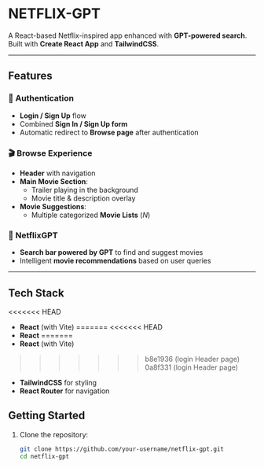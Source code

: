 # NETFLIX-GPT

A React-based Netflix-inspired app enhanced with **GPT-powered search**.  
Built with **Create React App** and **TailwindCSS**.

---

## Features

### 🔐 Authentication
- **Login / Sign Up** flow
- Combined **Sign In / Sign Up form**
- Automatic redirect to **Browse page** after authentication

### 🎬 Browse Experience
- **Header** with navigation
- **Main Movie Section**:
  - Trailer playing in the background
  - Movie title & description overlay
- **Movie Suggestions**:
  - Multiple categorized **Movie Lists** (*N*)

### 🤖 NetflixGPT
- **Search bar powered by GPT** to find and suggest movies
- Intelligent **movie recommendations** based on user queries

---

## Tech Stack
<<<<<<< HEAD
- **React** (with Vite)
=======
<<<<<<< HEAD
- **React** 
=======
- **React** (with Vite)
>>>>>>> b8e1936 (login Header page)
>>>>>>> 0a8f331 (login Header page)
- **TailwindCSS** for styling
- **React Router** for navigation

## Getting Started

1. Clone the repository:
   ```bash
   git clone https://github.com/your-username/netflix-gpt.git
   cd netflix-gpt